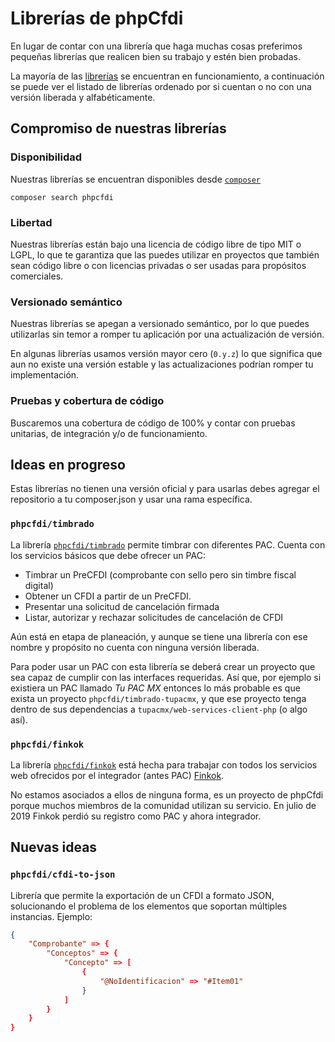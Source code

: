 # Librerías de phpCfdi

En lugar de contar con una librería que haga muchas cosas preferimos pequeñas librerías
que realicen bien su trabajo y estén bien probadas.

La mayoría de las [librerías](listado-librerias.md) se encuentran en funcionamiento, a continuación se puede ver el
listado de librerías ordenado por si cuentan o no con una versión liberada y alfabéticamente.

## Compromiso de nuestras librerías

### Disponibilidad

Nuestras librerías se encuentran disponibles desde [`composer`](https://getcomposer.org/)

```shell
composer search phpcfdi
```

### Libertad

Nuestras librerías están bajo una licencia de código libre de tipo MIT o LGPL, lo
que te garantiza que las puedes utilizar en proyectos que también sean código libre
o con licencias privadas o ser usadas para propósitos comerciales.

### Versionado semántico

Nuestras librerías se apegan a versionado semántico, por lo que puedes utilizarlas
sin temor a romper tu aplicación por una actualización de versión.

En algunas librerías usamos versión mayor cero (`0.y.z`) lo que significa que aun no
existe una versión estable y las actualizaciones podrían romper tu implementación.

### Pruebas y cobertura de código

Buscaremos una cobertura de código de 100% y contar con pruebas unitarias,
de integración y/o de funcionamiento.

## Ideas en progreso

Estas librerías no tienen una versión oficial y para usarlas debes agregar el
repositorio a tu composer.json y usar una rama específica.

### `phpcfdi/timbrado`

La librería [`phpcfdi/timbrado`](https://github.com/phpcfdi/timbrado) permite timbrar
con diferentes PAC. Cuenta con los servicios básicos que debe ofrecer un PAC:

- Timbrar un PreCFDI (comprobante con sello pero sin timbre fiscal digital)
- Obtener un CFDI a partir de un PreCFDI.
- Presentar una solicitud de cancelación firmada
- Listar, autorizar y rechazar solicitudes de cancelación de CFDI

Aún está en etapa de planeación, y aunque se tiene una librería con ese nombre y propósito
no cuenta con ninguna versión liberada.

Para poder usar un PAC con esta librería se deberá crear un proyecto que sea capaz de cumplir
con las interfaces requeridas. Así que, por ejemplo si existiera un PAC llamado *Tu PAC MX* entonces
lo más probable es que exista un proyecto `phpcfdi/timbrado-tupacmx`, y que ese proyecto tenga
dentro de sus dependencias a `tupacmx/web-services-client-php` (o algo así).

### `phpcfdi/finkok`

La librería [`phpcfdi/finkok`](https://github.com/phpcfdi/finkok) está hecha para trabajar con
todos los servicios web ofrecidos por el integrador (antes PAC) [Finkok](https://www.finkok.com).

No estamos asociados a ellos de ninguna forma, es un proyecto de phpCfdi porque muchos miembros de
la comunidad utilizan su servicio. En julio de 2019 Finkok perdió su registro como PAC y ahora integrador.

## Nuevas ideas

### `phpcfdi/cfdi-to-json`

Librería que permite la exportación de un CFDI a formato JSON, solucionando
el problema de los elementos que soportan múltiples instancias. Ejemplo:

```json
{
    "Comprobante" => {
        "Conceptos" => {
            "Concepto" => [
                {
                    "@NoIdentificacion" => "#Item01"
                }
            ]
        }
    }
}
```
